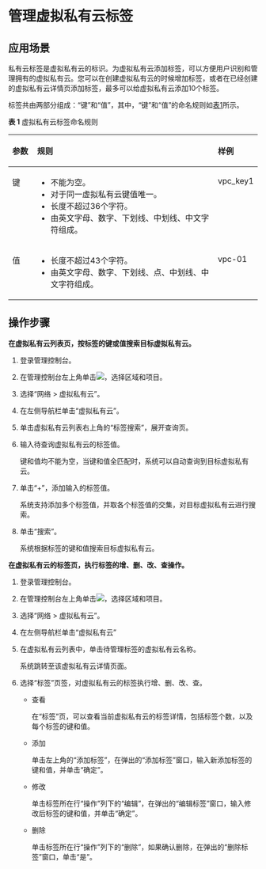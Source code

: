 # 管理虚拟私有云标签<a name="vpc_vpc_0004"></a>

## 应用场景<a name="section51463883214456"></a>

私有云标签是虚拟私有云的标识。为虚拟私有云添加标签，可以方便用户识别和管理拥有的虚拟私有云。您可以在创建虚拟私有云的时候增加标签，或者在已经创建的虚拟私有云详情页添加标签，最多可以给虚拟私有云添加10个标签。

标签共由两部分组成：“键”和“值”，其中，“键”和“值”的命名规则如[表1](#ted9687ca14074ef785241145365a6175)所示。

**表 1**      虚拟私有云标签命名规则

<a name="ted9687ca14074ef785241145365a6175"></a>
<table><thead align="left"><tr id="r8f725dd873f74d5689a397a96364525f"><th class="cellrowborder" valign="top" width="10%" id="mcps1.2.4.1.1"><p id="ae7200181216040679ba0b08613e317f0"><a name="ae7200181216040679ba0b08613e317f0"></a><a name="ae7200181216040679ba0b08613e317f0"></a>参数</p>
</th>
<th class="cellrowborder" valign="top" width="73%" id="mcps1.2.4.1.2"><p id="a30f1778a977845c0a6948f77fd9efada"><a name="a30f1778a977845c0a6948f77fd9efada"></a><a name="a30f1778a977845c0a6948f77fd9efada"></a>规则</p>
</th>
<th class="cellrowborder" valign="top" width="17%" id="mcps1.2.4.1.3"><p id="a34827669831a48ec96262bfcabc61519"><a name="a34827669831a48ec96262bfcabc61519"></a><a name="a34827669831a48ec96262bfcabc61519"></a>样例</p>
</th>
</tr>
</thead>
<tbody><tr id="ra6c6dfb7a5c344f1af2c7664d34e7d80"><td class="cellrowborder" valign="top" width="10%" headers="mcps1.2.4.1.1 "><p id="a45a01bdce58d410d8ee06b6f374e401b"><a name="a45a01bdce58d410d8ee06b6f374e401b"></a><a name="a45a01bdce58d410d8ee06b6f374e401b"></a>键</p>
</td>
<td class="cellrowborder" valign="top" width="73%" headers="mcps1.2.4.1.2 "><a name="ub2cf5f68e02742d49e3f8d80289eab77"></a><a name="ub2cf5f68e02742d49e3f8d80289eab77"></a><ul id="ub2cf5f68e02742d49e3f8d80289eab77"><li>不能为空。</li><li>对于同一虚拟私有云键值唯一。</li><li>长度不超过36个字符。</li><li>由英文字母、数字、下划线、中划线、中文字符组成。</li></ul>
</td>
<td class="cellrowborder" valign="top" width="17%" headers="mcps1.2.4.1.3 "><p id="a735c9e74ec274598ac7051f7d65e7bce"><a name="a735c9e74ec274598ac7051f7d65e7bce"></a><a name="a735c9e74ec274598ac7051f7d65e7bce"></a>vpc_key1</p>
</td>
</tr>
<tr id="rcabbd61ffcd048ec8408a15332fde94d"><td class="cellrowborder" valign="top" width="10%" headers="mcps1.2.4.1.1 "><p id="a5f7f1bb378214abcaf0c661567a47535"><a name="a5f7f1bb378214abcaf0c661567a47535"></a><a name="a5f7f1bb378214abcaf0c661567a47535"></a>值</p>
</td>
<td class="cellrowborder" valign="top" width="73%" headers="mcps1.2.4.1.2 "><a name="u463eb9034f3d456b81073b15ba62f102"></a><a name="u463eb9034f3d456b81073b15ba62f102"></a><ul id="u463eb9034f3d456b81073b15ba62f102"><li>长度不超过43个字符。</li><li>由英文字母、数字、下划线、点、中划线、中文字符组成。</li></ul>
</td>
<td class="cellrowborder" valign="top" width="17%" headers="mcps1.2.4.1.3 "><p id="a3ac5d865f6a848458eb5fae95f81fee0"><a name="a3ac5d865f6a848458eb5fae95f81fee0"></a><a name="a3ac5d865f6a848458eb5fae95f81fee0"></a>vpc-01</p>
</td>
</tr>
</tbody>
</table>

## 操作步骤<a name="section4374728222113"></a>

**在虚拟私有云列表页，按标签的键或值搜索目标虚拟私有云。**

1.  登录管理控制台。
2.  在管理控制台左上角单击![](figures/icon-region.png)，选择区域和项目。
3.  选择“网络 \> 虚拟私有云”。
4.  在左侧导航栏单击“虚拟私有云”。
5.  单击虚拟私有云列表右上角的“标签搜索”，展开查询页。
6.  输入待查询虚拟私有云的标签值。

    键和值均不能为空，当键和值全匹配时，系统可以自动查询到目标虚拟私有云。

7.  单击“+”，添加输入的标签值。

    系统支持添加多个标签值，并取各个标签值的交集，对目标虚拟私有云进行搜索。

8.  单击“搜索”。

    系统根据标签的键和值搜索目标虚拟私有云。


**在虚拟私有云的标签页，执行标签的增、删、改、查操作。**

1.  登录管理控制台。
2.  在管理控制台左上角单击![](figures/icon-region.png)，选择区域和项目。
3.  选择“网络 \> 虚拟私有云”。
4.  在左侧导航栏单击“虚拟私有云”
5.  在虚拟私有云列表中，单击待管理标签的虚拟私有云名称。

    系统跳转至该虚拟私有云详情页面。

6.  选择“标签”页签，对虚拟私有云的标签执行增、删、改、查。
    -   查看

        在“标签”页，可以查看当前虚拟私有云的标签详情，包括标签个数，以及每个标签的键和值。

    -   添加

        单击左上角的“添加标签”，在弹出的“添加标签”窗口，输入新添加标签的键和值，并单击“确定”。

    -   修改

        单击标签所在行“操作”列下的“编辑”，在弹出的“编辑标签”窗口，输入修改后标签的键和值，并单击“确定”。

    -   删除

        单击标签所在行“操作”列下的“删除”，如果确认删除，在弹出的“删除标签”窗口，单击“是”。



